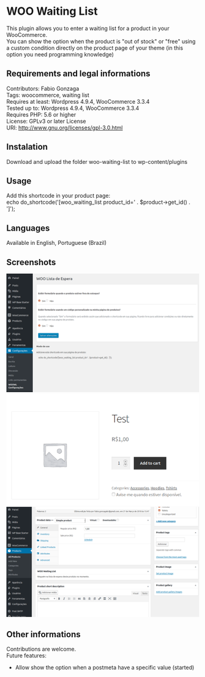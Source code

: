# WOO Waiting List
This plugin allows you to enter a waiting list for a product in your WooCommerce.  
You can show the option when the product is "out of stock" or "free" using a custom condition directly on the product page of your theme (in this option you need programming knowledge)  

## Requirements and legal informations
Contributors: Fabio Gonzaga  
Tags: woocommerce, waiting list  
Requires at least: Wordpress 4.9.4, WooCommerce 3.3.4  
Tested up to: Wordpress 4.9.4, WooCommerce 3.3.4  
Requires PHP: 5.6 or higher  
License: GPLv3 or later License  
URI: http://www.gnu.org/licenses/gpl-3.0.html  

## Instalation
Download and upload the folder woo-waiting-list to wp-content/plugins 

## Usage 
Add this shortcode in your product page:  
echo do_shortcode('[woo_waiting_list product_id=' . $product->get_id() . ']');

## Languages
Available in English, Portuguese (Brazil)

## Screenshots
![Alt text](/assets/images/screenshot-01.png?raw=true "Frontend")
![Alt text](/assets/images/screenshot-02.png?raw=true "Settings")
![Alt text](/assets/images/screenshot-03.png?raw=true "List")

## Other informations
Contributions are welcome.  
Future features:
- Allow show the option when a postmeta have a specific value (started)  
